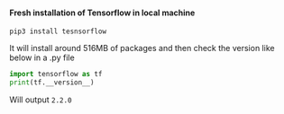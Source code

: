 #### Fresh installation of Tensorflow in local machine

`pip3 install tesnsorflow`

It will install around 516MB of packages and then check the version like below in a .py file

```py
import tensorflow as tf
print(tf.__version__)
```

Will output `2.2.0`
